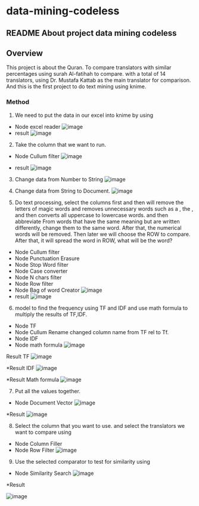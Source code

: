 # data-mining-codeless
 
## README About project data mining codeless

## Overview
 This project is about the Quran. To compare translators with similar percentages using surah Al-fatihah to compare. with a total of 14 translators, using Dr. Mustafa Kattab as the main translator for comparison. And this is the first project to do text mining using knime. 
### Method
1. We need to put the data in our excel into knime by using
* Node excel reader
![image](https://user-images.githubusercontent.com/78845389/195181715-23139baa-9a19-4e8e-ac50-2635d1fedf65.png)
* result
![image](https://user-images.githubusercontent.com/78845389/195181925-404ec717-5fd6-4e29-8799-bd402b97b23f.png)
2. Take the column that we want to run.
* Node Cullum filter
![image](https://user-images.githubusercontent.com/78845389/195182709-b08adda8-4878-435d-8137-118f6cd2709b.png)

* result
![image](https://user-images.githubusercontent.com/78845389/195182624-e2295653-4fc9-42a0-8790-d76b6e6c4fbb.png)

3. Change data from Number to String
 ![image](https://user-images.githubusercontent.com/78845389/195182864-e0b03943-8733-457b-830f-1e76bf3f7943.png)

4. Change data from String to Document.
 ![image](https://user-images.githubusercontent.com/78845389/195182884-66c56b03-53ae-41c8-9965-b3b80a0c9684.png)

5. Do text processing, select the columns first and then will remove the letters of magic words and removes unnecessary words such as a , the , and then converts all uppercase to lowercase words. and then abbreviate From words that have the same meaning but are written differently, change them to the same word. After that, the numerical words will be removed. Then later we will choose the ROW to compare. After that, it will spread the word in ROW, what will be the word?
* Node Cullum filter
* Node Punctuation Erasure
* Node Stop Word filter
* Node Case converter
* Node N chars filter
* Node Row filter
* Node Bag of word Creator
  ![image](https://user-images.githubusercontent.com/78845389/195183185-66ab40d7-79d5-4ef4-9526-64f0dfa80fca.png)
* result
 ![image](https://user-images.githubusercontent.com/78845389/195183579-6e17b22c-e5eb-4e34-a0a0-31f3410117e6.png)

6. model to find the frequency using TF and IDF and use math formula to multiply the results of TF,IDF.
* Node TF
* Node Cullum Rename changed column name from TF rel to Tf.
* Node IDF
* Node math formula
![image](https://user-images.githubusercontent.com/78845389/195185329-8c30a167-7f08-4e16-bc59-cb65ff5c1e16.png)

Result TF
 ![image](https://user-images.githubusercontent.com/78845389/195183763-bd10fc1d-3b72-4f99-8ef4-7fad91c5372d.png)

*Result IDF
 ![image](https://user-images.githubusercontent.com/78845389/195183794-cfe6236e-8dfe-4253-b866-01a3d7b40c79.png)

*Result Math formula
 ![image](https://user-images.githubusercontent.com/78845389/195183845-785f61d5-2408-480c-a788-35be73ab570b.png)

7. Put all the values together.
* Node Document Vector
  ![image](https://user-images.githubusercontent.com/78845389/195184032-9579674f-9e56-44d9-b260-6f02e410e66a.png)

*Result
![image](https://user-images.githubusercontent.com/78845389/195184087-16647b92-b7f5-479e-a3ee-2496957edaf5.png)

8. Select the column that you want to use. and select the translators we want to compare using
 * Node Column Filler
 * Node Row Filter
  ![image](https://user-images.githubusercontent.com/78845389/195184162-ac7e9570-5780-4e69-887a-736e6df40dfc.png)

9. Use the selected comparator to test for similarity using
* Node Similarity Search
 ![image](https://user-images.githubusercontent.com/78845389/195184271-10cebf23-558a-4e89-b38c-6d70f8c4ff10.png)

*Result

![image](https://user-images.githubusercontent.com/78845389/195184325-1c9374ac-aa02-4088-913b-4fddeee1964f.png)

